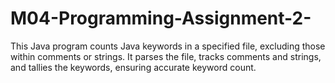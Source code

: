 # M04-Programming-Assignment-2-
This Java program counts Java keywords in a specified file, excluding those within comments or strings. It parses the file, tracks comments and strings, and tallies the keywords, ensuring accurate keyword count.
